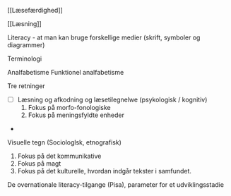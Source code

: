 [[Læsefærdighed]]

[[Læsning]]

Literacy - at man kan bruge forskellige medier (skrift, symboler og diagrammer)

Terminologi 

Analfabetisme 
Funktionel analfabetisme 


Tre retninger 
- [ ] Læsning og afkodning og læsetilegnelwe (psykologisk / kognitiv)
     1. Fokus på morfo-fonologiske 
     2. Fokus på meningsfyldte enheder

- 
Visuelle tegn (Sociologlsk, etnografisk)
 1. Fokus på det kommunikative 
 2. Fokus på magt 
 3. Fokus på det kulturelle, hvordan indgår tekster i samfundet.


De overnationale literacy-tilgange (Pisa), parameter for et udviklingsstadie